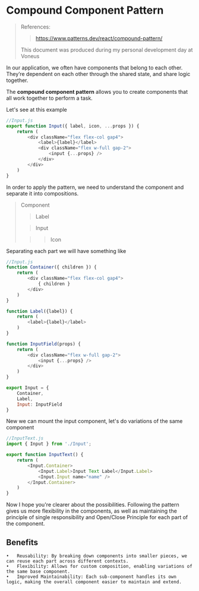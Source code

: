 # Compound Component Pattern

> References:
>> https://www.patterns.dev/react/compound-pattern/
>
> This document was produced during my personal development day at Voneus

In our application, we often have components that belong to each other. They’re dependent on each other through the shared state, and share logic together.

The **compound component pattern** allows you to create components that all work together to perform a task.

Let's see at this example
```javascript
//Input.js
export function Input({ label, icon, ...props }) {
    return (
        <div className="flex flex-col gap4">
            <label>{label}</label>
            <div className="flex w-full gap-2">
                <input {...props} />
            </div>
        </div>
    )
}
```

In order to apply the pattern, we need to understand the component and separate it into compositions.

> Component
>> Label
>
>> Input
>
>>> Icon

Separating each part we will have something like

```javascript
//Input.js
function Container({ children }) {
    return (
        <div className="flex flex-col gap4">
            { children }
        </div>        
    )
}

function Label({label}) {
    return (
        <label>{label}</label>
    )
}

function InputField(props) {
    return (
        <div className="flex w-full gap-2">
            <input {...props} />
        </div>
    )
}

export Input = {
    Container,
    Label,
    Input: InputField
}
```

New we can mount the input component, let's do variations of the same component

```javascript
//InputText.js
import { Input } from './Input';

export function InputText() {
    return (
        <Input.Container>
            <Input.Label>Input Text Label</Input.Label>
            <Input.Input name="name" />
        </Input.Container>
    )
}
```

Now I hope you're clearer about the possibilities. Following the pattern gives us more flexibility in the components, as well as maintaining the principle of single responsibility and Open/Close Principle for each part of the component.

## Benefits

	•	Reusability: By breaking down components into smaller pieces, we can reuse each part across different contexts.
	•	Flexibility: Allows for custom composition, enabling variations of the same base component.
	•	Improved Maintainability: Each sub-component handles its own logic, making the overall component easier to maintain and extend.